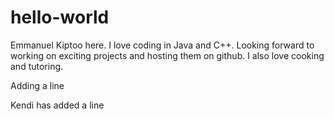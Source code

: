 # hello-world
Emmanuel Kiptoo here. I love coding in Java and C++. Looking forward to working on exciting projects and hosting them on github. I also  love cooking and tutoring.

Adding a line

Kendi has added a line
